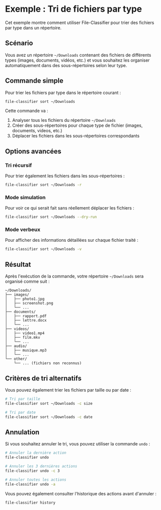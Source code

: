 # Exemple : Tri de fichiers par type

Cet exemple montre comment utiliser File-Classifier pour trier des fichiers par type dans un répertoire.

## Scénario

Vous avez un répertoire `~/Downloads` contenant des fichiers de différents types (images, documents, vidéos, etc.) et vous souhaitez les organiser automatiquement dans des sous-répertoires selon leur type.

## Commande simple

Pour trier les fichiers par type dans le répertoire courant :

```bash
file-classifier sort ~/Downloads
```

Cette commande va :

1. Analyser tous les fichiers du répertoire `~/Downloads`
2. Créer des sous-répertoires pour chaque type de fichier (images, documents, videos, etc.)
3. Déplacer les fichiers dans les sous-répertoires correspondants

## Options avancées

### Tri récursif

Pour trier également les fichiers dans les sous-répertoires :

```bash
file-classifier sort ~/Downloads -r
```

### Mode simulation

Pour voir ce qui serait fait sans réellement déplacer les fichiers :

```bash
file-classifier sort ~/Downloads --dry-run
```

### Mode verbeux

Pour afficher des informations détaillées sur chaque fichier traité :

```bash
file-classifier sort ~/Downloads -v
```

## Résultat

Après l'exécution de la commande, votre répertoire `~/Downloads` sera organisé comme suit :

```
~/Downloads/
├── images/
│   ├── photo1.jpg
│   ├── screenshot.png
│   └── ...
├── documents/
│   ├── rapport.pdf
│   ├── lettre.docx
│   └── ...
├── videos/
│   ├── video1.mp4
│   ├── film.mkv
│   └── ...
├── audio/
│   ├── musique.mp3
│   └── ...
└── other/
    └── ... (fichiers non reconnus)
```

## Critères de tri alternatifs

Vous pouvez également trier les fichiers par taille ou par date :

```bash
# Tri par taille
file-classifier sort ~/Downloads -c size

# Tri par date
file-classifier sort ~/Downloads -c date
```

## Annulation

Si vous souhaitez annuler le tri, vous pouvez utiliser la commande `undo` :

```bash
# Annuler la dernière action
file-classifier undo

# Annuler les 3 dernières actions
file-classifier undo -c 3

# Annuler toutes les actions
file-classifier undo -a
```

Vous pouvez également consulter l'historique des actions avant d'annuler :

```bash
file-classifier history
```
